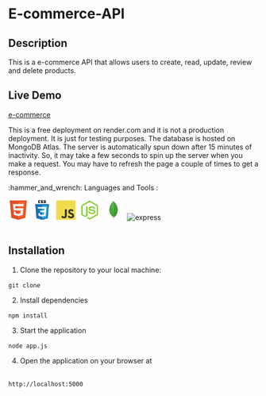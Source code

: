 # E-commerce-API

## Description

This is a e-commerce API that allows users to create, read, update, review and delete products.


## Live Demo

[e-commerce](https://e-commerce-api-24p3.onrender.com/)

<p>This is a free deployment on render.com and it is not a production deployment. It is just for testing purposes. The database is hosted on MongoDB Atlas. The server is automatically spun down after 15 minutes of inactivity. So, it may take a few seconds to spin up the server when you make a request. You may have to refresh the page a couple of times to get a response. </p>

<div>
:hammer_and_wrench: Languages and Tools : <br /> <br />
<img src="https://github.com/devicons/devicon/blob/master/icons/html5/html5-original.svg"width="40" height="40"/>&nbsp;
<img src="https://github.com/devicons/devicon/blob/master/icons/css3/css3-original-wordmark.svg"width="40" height="40"/>&nbsp;
<img src="https://github.com/devicons/devicon/blob/master/icons/javascript/javascript-original.svg"width="40" height="40"/>&nbsp;
<img src="https://github.com/devicons/devicon/blob/master/icons/nodejs/nodejs-original.svg"width="40" height="40"/>&nbsp;
<img src="https://github.com/devicons/devicon/blob/master/icons/mongodb/mongodb-original.svg"width="40" height="40"/>&nbsp;
<img src="https://ih1.redbubble.net/image.438908244.6144/st,small,507x507-pad,600x600,f8f8f8.u2.jpg" alt="express" width="40" height="40"/>&nbsp;
<br /><br />
</div>

## Installation

1. Clone the repository to your local machine: 
```
git clone
```
2. Install dependencies
```
npm install
```
3. Start the application
```
node app.js
```
4. Open the application on your browser at
```

http://localhost:5000
```



 
